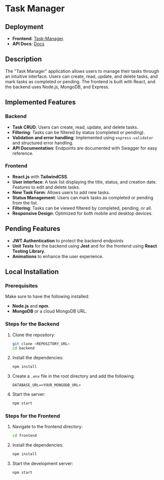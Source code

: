 # Task Manager

## Deployment
- **Frontend**: [Task-Manager](https://task-manager10.netlify.app/).
- **API Docs**: [Docs](https://task-manager-nmxz.onrender.com/api-docs/) 

## Description
The "Task Manager" application allows users to manage their tasks through an intuitive interface. Users can create, read, update, and delete tasks, and mark tasks as completed or pending.
The frontend is built with React, and the backend uses Node.js, MongoDB, and Express.

## Implemented Features
### Backend
- **Task CRUD**: Users can create, read, update, and delete tasks.
- **Filtering**: Tasks can be filtered by status (completed or pending).
- **Validation and error handling**: Implemented using `express-validator` and structured error handling.
- **API Documentation**: Endpoints are documented with Swagger for easy reference. 

### Frontend
- **React.js** with **TailwindCSS**.
- **User interface**: A task list displaying the title, status, and creation date. Features to edit and delete tasks.
- **New Task Form**: Allows users to add new tasks.
- **Status Management**: Users can mark tasks as completed or pending from the list.
- **Filtering**: Tasks can be viewed filtered by completed, pending, or all.
- **Responsive Design**: Optimized for both mobile and desktop devices.

## Pending Features
- **JWT Authentication** to protect the backend endpoints
- **Unit Tests** for the backend using **Jest** and for the frontend using **React Testing Library**.
- **Animations** to enhance the user experience.

## Local Installation

### Prerequisites
Make sure to have the following installed:
- **Node.js** and **npm**.
- **MongoDB** or a cloud MongoDB URL.

### Steps for the Backend
1. Clone the repository:
   ```bash
   git clone <REPOSITORY_URL>
   cd backend
   ```
2. Install the dependencies:
   ```bash
   npm install
   ```
3. Create a `.env` file in the root directory and add the following:
   ```env
   DATABASE_URL=<YOUR_MONGODB_URL>
   ```
4. Start the server:
   ```bash
   npm start
   ```
### Steps for the Frontend
1. Navigate to the frontend directory:
   ```bash
   cd frontend
   ```
2. Install the dependencies:
   ```bash
   npm install
   ```
3. Start the development server:
   ```bash
   npm start
   ```

